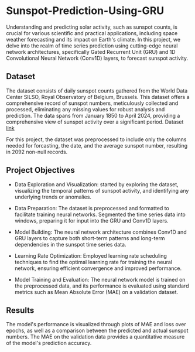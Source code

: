 # Sunspot-Prediction-Using-GRU
Understanding and predicting solar activity, such as sunspot counts, is crucial for various scientific and practical applications, including space weather forecasting and its impact on Earth's climate. In this project, we delve into the realm of time series prediction using cutting-edge neural network architectures, specifically Gated Recurrent Unit (GRU) and 1D Convolutional Neural Network (Conv1D) layers, to forecast sunspot activity.

## Dataset
The dataset consists of daily sunspot counts gathered from the World Data Center SILSO, Royal Observatory of Belgium, Brussels. This dataset offers a comprehensive record of sunspot numbers, meticulously collected and processed, eliminating any missing values for robust analysis and prediction. The data spans from January 1850 to April 2024, providing a comprehensive view of sunspot activity over a significant period. Dataset [link](https://www.kaggle.com/datasets/patrickfleith/daily-sunspots-dataset)

For this project, the dataset was preprocessed to include only the columns needed for forcasting, the date, and the average sunspot number, resulting in 2092 non-null records.

## Project Objectives
- Data Exploration and Visualization: started by exploring the dataset, visualizing the temporal patterns of sunspot activity, and identifying any underlying trends or anomalies.

- Data Preparation: The dataset is preprocessed and formatted to facilitate training neural networks. Segmented the time series data into windows, preparing it for input into the GRU and Conv1D layers.

- Model Building: The neural network architecture combines Conv1D and GRU layers to capture both short-term patterns and long-term dependencies in the sunspot time series data.

- Learning Rate Optimization: Employed learning rate scheduling techniques to find the optimal learning rate for training the neural network, ensuring efficient convergence and improved performance.

- Model Training and Evaluation: The neural network model is trained on the preprocessed data, and its performance is evaluated using standard metrics such as Mean Absolute Error (MAE) on a validation dataset.

## Results
The model's performance is visualized through plots of MAE and loss over epochs, as well as a comparison between the predicted and actual sunspot numbers. The MAE on the validation data provides a quantitative measure of the model's prediction accuracy.

